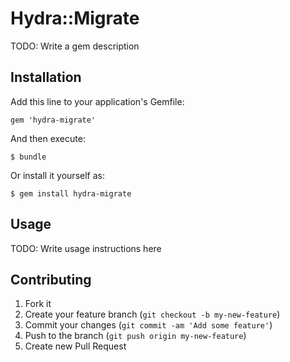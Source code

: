 # Hydra::Migrate

TODO: Write a gem description

## Installation

Add this line to your application's Gemfile:

    gem 'hydra-migrate'

And then execute:

    $ bundle

Or install it yourself as:

    $ gem install hydra-migrate

## Usage

TODO: Write usage instructions here

## Contributing

1. Fork it
2. Create your feature branch (`git checkout -b my-new-feature`)
3. Commit your changes (`git commit -am 'Add some feature'`)
4. Push to the branch (`git push origin my-new-feature`)
5. Create new Pull Request
